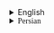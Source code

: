 <details>

<summary>English</summary>


</details>

<details style="font-family: IRANSans">

<summary>Persian</summary>


### مقدمه

این پروژه، یک پروژه زیر ساختی برای تمام سرویس های دیگری است که در پروژه مد نظر بر اساس معماری میکروسرویس توسعه داده شده اند

</details>